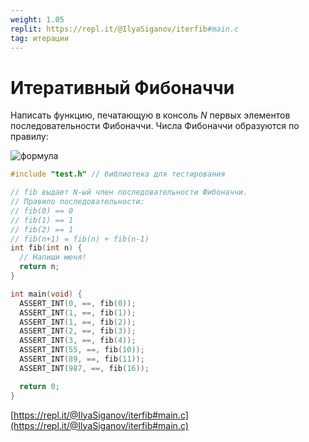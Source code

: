 ```yaml
---
weight: 1.05
replit: https://repl.it/@IlyaSiganov/iterfib#main.c
tag: итерации
---
```


# Итеративный Фибоначчи

Написать функцию, печатающую в консоль $N$ первых элементов последовательности Фибоначчи. Числа Фибоначчи образуются по правилу:

<!-- $$a_1 = 1, \\ a_2 = 1, \\ a_{i+1}=a_i + a_{i-1}$$ -->
![формула](https://render.githubusercontent.com/render/math?math=a_1%20%3D%201%2C%20%5C%5C%20a_2%20%3D%201%2C%20%5C%5C%20a_%7Bi%2B1%7D%3Da_i%20%2B%20a_%7Bi-1%7D)

```c
#include "test.h" // библиотека для тестирования

// fib выдает N-ый член последовательности Фибоначчи.
// Правило последовательности:
// fib(0) == 0
// fib(1) == 1
// fib(2) == 1
// fib(n+1) = fib(n) + fib(n-1)
int fib(int n) {
  // Напиши меня!
  return n;
}

int main(void) {
  ASSERT_INT(0, ==, fib(0));
  ASSERT_INT(1, ==, fib(1));
  ASSERT_INT(1, ==, fib(2));
  ASSERT_INT(2, ==, fib(3));
  ASSERT_INT(3, ==, fib(4));
  ASSERT_INT(55, ==, fib(10));
  ASSERT_INT(89, ==, fib(11));
  ASSERT_INT(987, ==, fib(16));

  return 0;
}
```

[https://repl.it/@IlyaSiganov/iterfib#main.c](https://repl.it/@IlyaSiganov/iterfib#main.c)

